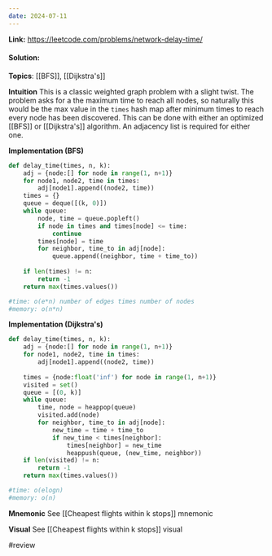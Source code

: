 ```yaml
---
date: 2024-07-11
---
```

**Link:** https://leetcode.com/problems/network-delay-time/
#### Solution:

**Topics**: [[BFS]], [[Dijkstra's]]

**Intuition**
This is a classic weighted graph problem with a slight twist. The problem asks for a the maximum time to reach all nodes, so naturally this would be the max value in the `times` hash map after minimum times to reach every node has been discovered. This  can be done with either an optimized [[BFS]] or [[Dijkstra's]] algorithm. An adjacency list is required for either one.

**Implementation (BFS)**
```python
def delay_time(times, n, k):
	adj = {node:[] for node in range(1, n+1)}
	for node1, node2, time in times:
		adj[node1].append((node2, time))
	times = {}
	queue = deque([(k, 0)])
	while queue:
		node, time = queue.popleft()
		if node in times and times[node] <= time:
			continue
		times[node] = time
		for neighbor, time_to in adj[node]:
			queue.append((neighbor, time + time_to))
			
	if len(times) != n:
		return -1
	return max(times.values())

#time: o(e*n) number of edges times number of nodes
#memory: o(n*n)
```

**Implementation (Dijkstra's)**
```python
def delay_time(times, n, k):
	adj = {node:[] for node in range(1, n+1)}
	for node1, node2, time in times:
		adj[node1].append((node2, time))
		
	times = {node:float('inf') for node in range(1, n+1)}
	visited = set()
	queue = [(0, k)]
	while queue:
		time, node = heappop(queue)
		visited.add(node)
		for neighbor, time_to in adj[node]:
			new_time = time + time_to
			if new_time < times[neighbor]:
				times[neighbor] = new_time
				heappush(queue, (new_time, neighbor))
	if len(visited) != n:
		return -1
	return max(times.values())

#time: o(elogn)
#memory: o(n)
```

**Mnemonic**
See [[Cheapest flights within k stops]] mnemonic

**Visual** 
See [[Cheapest flights within k stops]] visual

#review 


